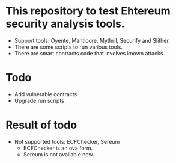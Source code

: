 # This repository to test Ehtereum security analysis tools.
- Support tools: Oyente, Manticore, Mythril, Securify and Slither.
- There are some scripts to run various tools.
- There are smart contracts code that involves known attacks.

# Todo
- Add vulnerable contracts
- Upgrade run scripts

# Result of todo
- Not supported tools: ECFChecker, Sereum
  - ECFChecker is an ova form.
  - Sereum is not available now. 
